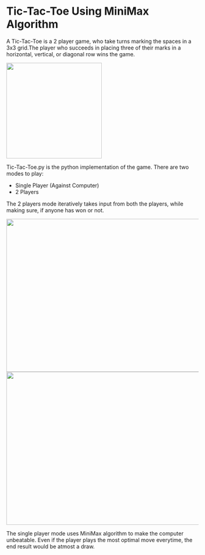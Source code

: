 # Tic-Tac-Toe Using MiniMax Algorithm
A Tic-Tac-Toe is a 2 player game, who take turns marking the spaces in a 3x3 grid.The player who succeeds in placing three of their marks in a horizontal, vertical, or diagonal row wins the game.

<img align="center" width="250" height="250" src="http://i1079.photobucket.com/albums/w508/vineetjoshi253/2000px-Tic_tac_toe.svg_zps3arf8wkq.png">

Tic-Tac-Toe.py is the python implementation of the game. 
There are two modes to play:
<ul>
 <li>Single Player (Against Computer)</li>
 <li>2 Players</li>
</ul>

The 2 players mode iteratively takes input from both the players, while making sure, if anyone has won or not.

<img align="center" width="600" height="400" src="http://i1079.photobucket.com/albums/w508/vineetjoshi253/4_zpspvuohswh.png">

<img align="center" width="600" height="400" src="http://i1079.photobucket.com/albums/w508/vineetjoshi253/5_zps9cwajtnw.png">

The single player mode uses MiniMax algorithm to make the computer unbeatable. Even if the player plays the most optimal move everytime, the end result would be atmost a draw. 

